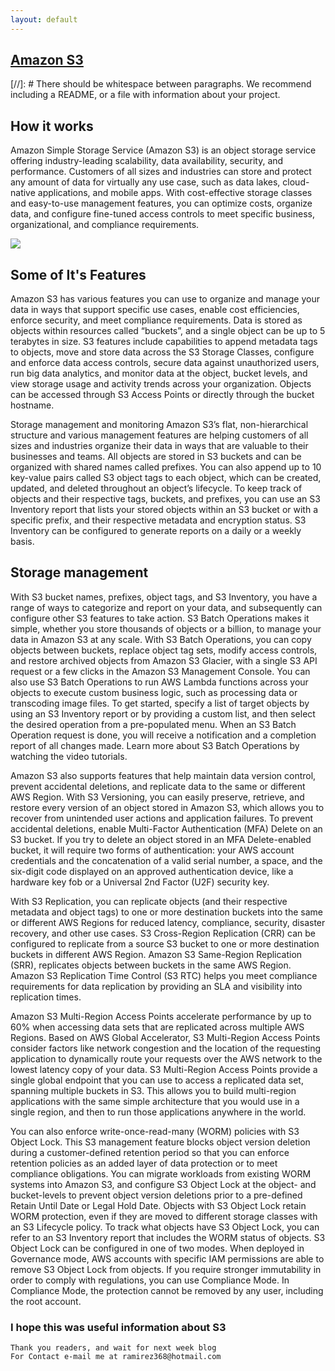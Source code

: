 ```yaml
---
layout: default
---
```



## [Amazon S3](https://www.youtube.com/watch?v=e6w9LwZJFIA)

[//]: #  There should be whitespace between paragraphs. We recommend including a README, or a file with information about your project.


## How it works
Amazon Simple Storage Service (Amazon S3) is an object storage service offering industry-leading scalability, data availability, security, and performance. Customers of all sizes and industries can store and protect any amount of data for virtually any use case, such as data lakes, cloud-native applications, and mobile apps. With cost-effective storage classes and easy-to-use management features, you can optimize costs, organize data, and configure fine-tuned access controls to meet specific business, organizational, and compliance requirements.

![](https://d1.awsstatic.com/s3-pdp-redesign/product-page-diagram_Amazon-S3_HIW.cf4c2bd7aa02f1fe77be8aa120393993e08ac86d.png)

## Some of It's Features
Amazon S3 has various features you can use to organize and manage your data in ways that support specific use cases, enable cost efficiencies, enforce security, and meet compliance requirements. Data is stored as objects within resources called “buckets”, and a single object can be up to 5 terabytes in size. S3 features include capabilities to append metadata tags to objects, move and store data across the S3 Storage Classes, configure and enforce data access controls, secure data against unauthorized users, run big data analytics, and monitor data at the object, bucket levels, and view storage usage and activity trends across your organization. Objects can be accessed through S3 Access Points or directly through the bucket hostname.

Storage management and monitoring
Amazon S3’s flat, non-hierarchical structure and various management features are helping customers of all sizes and industries organize their data in ways that are valuable to their businesses and teams. All objects are stored in S3 buckets and can be organized with shared names called prefixes. You can also append up to 10 key-value pairs called S3 object tags to each object, which can be created, updated, and deleted throughout an object’s lifecycle. To keep track of objects and their respective tags, buckets, and prefixes, you can use an S3 Inventory report that lists your stored objects within an S3 bucket or with a specific prefix, and their respective metadata and encryption status. S3 Inventory can be configured to generate reports on a daily or a weekly basis.

## Storage management
With S3 bucket names, prefixes, object tags, and S3 Inventory, you have a range of ways to categorize and report on your data, and subsequently can configure other S3 features to take action. S3 Batch Operations makes it simple, whether you store thousands of objects or a billion, to manage your data in Amazon S3 at any scale. With S3 Batch Operations, you can copy objects between buckets, replace object tag sets, modify access controls, and restore archived objects from Amazon S3 Glacier, with a single S3 API request or a few clicks in the Amazon S3 Management Console. You can also use S3 Batch Operations to run AWS Lambda functions across your objects to execute custom business logic, such as processing data or transcoding image files. To get started, specify a list of target objects by using an S3 Inventory report or by providing a custom list, and then select the desired operation from a pre-populated menu. When an S3 Batch Operation request is done, you will receive a notification and a completion report of all changes made. Learn more about S3 Batch Operations by watching the video tutorials. 

Amazon S3 also supports features that help maintain data version control, prevent accidental deletions, and replicate data to the same or different AWS Region. With S3 Versioning, you can easily preserve, retrieve, and restore every version of an object stored in Amazon S3, which allows you to recover from unintended user actions and application failures. To prevent accidental deletions, enable Multi-Factor Authentication (MFA) Delete on an S3 bucket. If you try to delete an object stored in an MFA Delete-enabled bucket, it will require two forms of authentication: your AWS account credentials and the concatenation of a valid serial number, a space, and the six-digit code displayed on an approved authentication device, like a hardware key fob or a Universal 2nd Factor (U2F) security key.

With S3 Replication, you can replicate objects (and their respective metadata and object tags) to one or more destination buckets into the same or different AWS Regions for reduced latency, compliance, security, disaster recovery, and other use cases. S3 Cross-Region Replication (CRR) can be configured to replicate from a source S3 bucket to one or more destination buckets in different AWS Region. Amazon S3 Same-Region Replication (SRR), replicates objects between buckets in the same AWS Region. Amazon S3 Replication Time Control (S3 RTC) helps you meet compliance requirements for data replication by providing an SLA and visibility into replication times.

Amazon S3 Multi-Region Access Points accelerate performance by up to 60% when accessing data sets that are replicated across multiple AWS Regions. Based on AWS Global Accelerator, S3 Multi-Region Access Points consider factors like network congestion and the location of the requesting application to dynamically route your requests over the AWS network to the lowest latency copy of your data. S3 Multi-Region Access Points provide a single global endpoint that you can use to access a replicated data set, spanning multiple buckets in S3. This allows you to build multi-region applications with the same simple architecture that you would use in a single region, and then to run those applications anywhere in the world.

You can also enforce write-once-read-many (WORM) policies with S3 Object Lock. This S3 management feature blocks object version deletion during a customer-defined retention period so that you can enforce retention policies as an added layer of data protection or to meet compliance obligations. You can migrate workloads from existing WORM systems into Amazon S3, and configure S3 Object Lock at the object- and bucket-levels to prevent object version deletions prior to a pre-defined Retain Until Date or Legal Hold Date. Objects with S3 Object Lock retain WORM protection, even if they are moved to different storage classes with an S3 Lifecycle policy. To track what objects have S3 Object Lock, you can refer to an S3 Inventory report that includes the WORM status of objects. S3 Object Lock can be configured in one of two modes. When deployed in Governance mode, AWS accounts with specific IAM permissions are able to remove S3 Object Lock from objects. If you require stronger immutability in order to comply with regulations, you can use Compliance Mode. In Compliance Mode, the protection cannot be removed by any user, including the root account.




### I hope this was useful information about S3


```
Thank you readers, and wait for next week blog
For Contact e-mail me at ramirez368@hotmail.com

```
